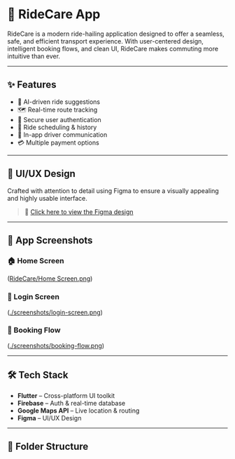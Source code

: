 # 🚗 RideCare App

RideCare is a modern ride-hailing application designed to offer a seamless, safe, and efficient transport experience. With user-centered design, intelligent booking flows, and clean UI, RideCare makes commuting more intuitive than ever.

---

## ✨ Features

- 🧠 AI-driven ride suggestions
- 🗺️ Real-time route tracking
- 🔐 Secure user authentication
- 📅 Ride scheduling & history
- 💬 In-app driver communication
- 💳 Multiple payment options

---

## 🎨 UI/UX Design

Crafted with attention to detail using Figma to ensure a visually appealing and highly usable interface.

> 🔗 [Click here to view the Figma design]([https://www.figma.com/file/your-design-link](https://www.figma.com/design/z8lfekLCLcS7Y3SJKdTHwv/RideCare?node-id=0-1&t=sUACspm2DZFdHnv0-1))

---

## 📸 App Screenshots

### 🏠 Home Screen
([RideCare/Home Screen.png](https://github.com/nhial-james/ridecare-app/blob/main/RideCare/Home%20Screen.png))

### 🔐 Login Screen
([./screenshots/login-screen.png](https://github.com/nhial-james/ridecare-app/blob/main/RideCare/Login.png))

### 📍 Booking Flow
([./screenshots/booking-flow.png](https://github.com/nhial-james/ridecare-app/blob/main/RideCare/Confirm%20Ride.png))

---

## 🛠️ Tech Stack

- **Flutter** – Cross-platform UI toolkit
- **Firebase** – Auth & real-time database
- **Google Maps API** – Live location & routing
- **Figma** – UI/UX Design

---

## 📁 Folder Structure


